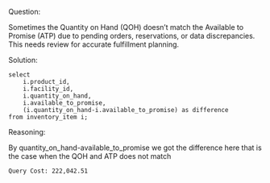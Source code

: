 Question:

Sometimes the Quantity on Hand (QOH) doesn’t match the Available to Promise (ATP) due to pending orders, reservations, or data discrepancies. This needs review for accurate fulfillment planning.

Solution:
```
select
	i.product_id,
	i.facility_id,
	i.quantity_on_hand,
	i.available_to_promise,
	(i.quantity_on_hand-i.available_to_promise) as difference 
from inventory_item i;
```

Reasoning:

By quantity_on_hand-available_to_promise we got the difference here that is the case when the QOH and ATP does not match

```
Query Cost: 222,042.51
```
